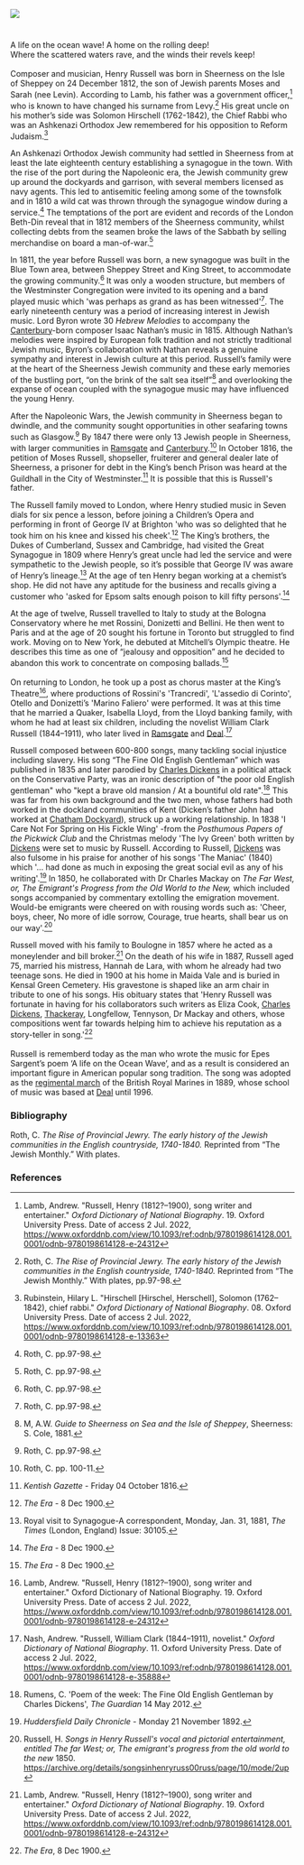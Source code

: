<a href="https://juncture-digital.org"><img src="https://juncture-digital.org/images/ve-button.png"></a>

<param ve-config 
       title="Henry Russell (1812-1900)"
       author="Michelle Crowther"
       banner="/images/banners/19c.jpg"
       layout="vertical">

<param ve-entity eid="Q736439" aliases="Ramsgate">
<param ve-entity eid="Q1011096" aliases="Deal">
<param ve-entity eid="Q1003196" aliases="Sheerness">

#

A life on the ocean wave! A home on the rolling deep!   
Where the scattered waters rave, and the winds their revels keep!   
<br>
Composer and musician, Henry Russell was born in Sheerness on the Isle of Sheppey on 24 December 1812, the son of Jewish parents Moses and Sarah (nee Levin). According to Lamb, his father was a government officer,[^ref1] who is known to have changed his surname from Levy.[^ref2] His great uncle on his mother’s side was Solomon Hirschell (1762-1842), the Chief Rabbi who was an Ashkenazi Orthodox Jew remembered for his opposition to Reform Judaism.[^ref3]
<param ve-image url="https://stor.artstor.org/stor/0d4f592c-8356-414b-b38d-d9187bfd720d" label="George Vertue, The Picturesque Beauties of Great Britain: Kent.  Dock Yard, Sheerness, 1829" attribution="Photo by Astrid Stilma. By permission of Patrick Marrin">

An Ashkenazi Orthodox Jewish community had settled in Sheerness from at least the late eighteenth century establishing a synagogue in the town. With the rise of the port during the Napoleonic era, the Jewish community grew up around the dockyards and garrison, with several members licensed as navy agents. This led to antisemitic feeling among some of the townsfolk and in 1810 a wild cat was thrown through the synagogue window during a service.[^ref4] The temptations of the port are evident and records of the London Beth-Din reveal that in 1812 members of the Sheerness community, whilst collecting debts from the seamen broke the laws of the Sabbath by selling merchandise on board a man-of-war.[^ref5]
<param ve-image url="https://stor.artstor.org/stor/adbf4c0e-1df6-4b2c-80a7-5f71f4215705" label="George Vertue, The Picturesque Beauties of Great Britain: Kent.  Dock Yard, Sheerness, 1829" attribution="Photo by Astrid Stilma. By permission of Patrick Marrin">

In 1811, the year before Russell was born, a new synagogue was built in the Blue Town area, between Sheppey Street and King Street, to accommodate the growing community.[^ref6] It was only a wooden structure, but members of the Westminster Congregation were invited to its opening and a band played music which 'was perhaps as grand as has been witnessed'[^ref7]. The early nineteenth century was a period of increasing interest in Jewish music. Lord Byron wrote 30 _Hebrew Melodies_ to accompany the [Canterbury](/19c/19c-canterbury)-born composer Isaac Nathan’s music in 1815. Although Nathan’s melodies were inspired by European folk tradition and not strictly traditional Jewish music, Byron’s collaboration with Nathan reveals a genuine sympathy and interest in Jewish culture at this period. Russell’s family were at the heart of the Sheerness Jewish community and these early memories of the bustling port, “on the brink of the salt sea itself”[^ref8] and overlooking the expanse of ocean coupled with the synagogue music may have influenced the young Henry. 
<param ve-image url="https://stor.artstor.org/stor/e5edb1c7-9b9f-427e-8057-e5df4793b6d4" label="George Vertue, The Picturesque Beauties of Great Britain: Kent.  Dock Yard, Sheerness, 1829" attribution="Photo by Astrid Stilma. By permission of Patrick Marrin">

After the Napoleonic Wars, the Jewish community in Sheerness began to dwindle, and the community sought opportunities in other seafaring towns such as Glasgow.[^ref9] By 1847 there were only 13 Jewish people in Sheerness, with larger communities in [Ramsgate](/19c/19c-ramsgate) and [Canterbury](/19c/19c-canterbury).[^ref10]   In October 1816, the petition of Moses Russell, shopseller, fruiterer and general dealer late of Sheerness, a prisoner for debt in the King’s bench Prison was heard at the Guildhall in the City of Westminster.[^ref11] It is possible that this is Russell's father.
<param ve-image url="https://upload.wikimedia.org/wikipedia/commons/9/9a/British_Tars%2C_Towing_the_Danish_Fleet_into_Harbour_%28NAPOLEON_158%29.jpeg" label="Towing the Danish Fleet, 1807. Note the sign indicating Sheerness Harbour" attribution="University of Washington Special Collections">

The Russell family moved to London, where Henry studied music in Seven dials for six pence a lesson, before joining a Children’s Opera and performing in front of George IV at Brighton 'who was so delighted that he took him on his knee and kissed his cheek'.[^ref12] The King’s brothers, the Dukes of Cumberland, Sussex and Cambridge, had visited the Great Synagogue in 1809 where Henry’s great uncle had led the service and were sympathetic to the Jewish people, so it’s possible that George IV was aware of Henry’s lineage.[^ref13] At the age of ten Henry began working at a chemist’s shop. He did not have any aptitude for the business and recalls giving a customer who 'asked for Epsom salts enough poison to kill fifty persons'.[^ref14]
<param ve-image url="https://upload.wikimedia.org/wikipedia/commons/1/1c/Charles_Motte_-_Rossini_et_Georges_IV_-_la_soir%C3%A9e_de_Brighton.jpg" label="Gioachino Rossini's meeting with George IV of the United Kingdom at Brighton in 1823" attribution="as depicted in a lithograph by Charles Motte.">

At the age of twelve, Russell travelled to Italy to study at the Bologna Conservatory where he met Rossini, Donizetti and Bellini. He then went to Paris and at the age of 20 sought his fortune in Toronto but struggled to find work. Moving on to New York, he debuted at Mitchell’s Olympic theatre. He describes this time as one of “jealousy and opposition” and he decided to abandon this work to concentrate on composing ballads.[^ref15] 
<br><br>
On returning to London, he took up a post as chorus master at the King’s Theatre[^ref16], where productions of Rossini's 'Trancredi', 'L'assedio di Corinto', Otello  and Donizetti’s 'Marino Faliero' were performed. It was at this time that he married a Quaker, Isabella Lloyd, from the Lloyd banking family, with whom he had at least six children, including the novelist William Clark Russell (1844–1911), who later lived in [Ramsgate](/19c/19c-ramsgate) and [Deal](/seascape/deal).[^ref17]
<param ve-image url="https://upload.wikimedia.org/wikipedia/commons/8/8d/Henry_Russell_LCCN2003655318.jpg" label="Henry Russell" attribution="Popular Graphic Arts, Public domain, via Wikimedia Commons">

Russell composed between 600-800 songs, many tackling social injustice including slavery. His song “The Fine Old English Gentleman”  which was published in 1835 and later parodied by [Charles Dickens](/dickens/dickens-biography) in a political attack on the Conservative Party, was an ironic description of "the poor old English gentleman" who "kept a brave old mansion / At a bountiful old rate".[^ref18] This was far from his own background and the two men, whose fathers had both worked in the dockland communities of Kent (Dicken’s father John had worked at [Chatham Dockyard](/dickens/dickens-chatham/)), struck up a working relationship. In 1838 'I Care Not For Spring on His Fickle Wing' -from the _Posthumous Papers of the Pickwick Club_ and the Christmas melody 'The Ivy Green' both written by [Dickens](/dickens/dickens-biography) were set to music by Russell. According to Russell, [Dickens](/dickens/dickens-biography) was also fulsome in his praise for another of his songs 'The Maniac' (1840) which '… had done as much in exposing the great social evil as any of his writing'.[^ref19] In 1850, he collaborated with Dr Charles Mackay on _The Far West, or, The Emigrant's Progress from the Old World to the New,_ which included songs accompanied by commentary extolling the emigration movement. Would-be emigrants were cheered on with rousing words such as: 'Cheer, boys, cheer, No more of idle sorrow, Courage, true hearts, shall bear us on our way'.[^ref20]
<param ve-image url="https://upload.wikimedia.org/wikipedia/commons/6/69/The_Maniac._%28BM_1922%2C0710.618%29.jpg" label="The Maniac. BM 1922,0710.618" attribution="© The Trustees of the British Museum, Public domain, via Wikimedia Commons" license="CC BY-NC-SA 4.0">

Russell moved with his family to Boulogne in 1857 where he acted as a moneylender and bill broker.[^ref21] On the death of his wife in 1887, Russell aged 75, married his mistress, Hannah de Lara, with whom he already had two teenage sons. He died in 1900 at his home in Maida Vale and is buried in Kensal Green Cemetery. His gravestone is shaped like an arm chair in tribute to one of his songs. His obituary states that 'Henry Russell was fortunate in having for his collaborators such writers as Eliza Cook, [Charles Dickens](/dickens/dickens-biography), [Thackeray](/19c/19c-thackeray-biography), Longfellow, Tennyson, Dr Mackay and others, whose compositions went far towards helping him to achieve his reputation as a story-teller in song.'[^ref22] 
<br><br>
Russell is rememberd today as the man who wrote the music for Epes Sargent’s poem ‘A life on the Ocean Wave’, and as a result is considered an important figure in American popular song tradition. The song was adopted as the [regimental march](https://youtu.be/wgr7RWyDp-E) of the British Royal Marines in 1889, whose school of music was based at [Deal](/seascape/deal) until 1996.
<param ve-image url="https://upload.wikimedia.org/wikipedia/commons/3/33/George_Augustus_Sala_-_A_Life_on_the_Ocean_Wave_-_B1979.12.880_-_Yale_Center_for_British_Art.jpg" label="A life on the Ocean Wave" attribution="Yale Center for British Art, Drawing by George Augustus Sala, CC0, via Wikimedia Commons"> 

### Bibliography

Roth, C. _The Rise of Provincial Jewry. The early history of the Jewish communities in the English countryside, 1740-1840._ Reprinted from “The Jewish Monthly.” With plates.

### References

[^ref1]: Lamb, Andrew. "Russell, Henry (1812?–1900), song writer and entertainer." _Oxford Dictionary of National Biography_.  19. Oxford University Press. Date of access 2 Jul. 2022, <https://www.oxforddnb.com/view/10.1093/ref:odnb/9780198614128.001.0001/odnb-9780198614128-e-24312>   
[^ref2]: Roth, C.  _The Rise of Provincial Jewry. The early history of the Jewish communities in the English countryside, 1740-1840._ Reprinted from “The Jewish Monthly.” With plates, pp.97-98.
[^ref3]: Rubinstein, Hilary L. "Hirschell [Hirschel, Herschell], Solomon (1762–1842), chief rabbi." _Oxford Dictionary of National Biography_.  08. Oxford University Press. Date of access 2 Jul. 2022, <https://www.oxforddnb.com/view/10.1093/ref:odnb/9780198614128.001.0001/odnb-9780198614128-e-13363>   
[^ref4]: Roth, C. pp.97-98.    
[^ref5]: Roth, C. pp.97-98.    
[^ref6]: Roth, C. pp.97-98.   
[^ref7]: Roth, C. pp.97-98.   
[^ref8]: M, A.W. _Guide to Sheerness on Sea and the Isle of Sheppey_, Sheerness: S. Cole, 1881.
[^ref9]: Roth, C. pp.97-98.   
[^ref10]: Roth, C. pp. 100-11.   
[^ref11]: _Kentish Gazette_ - Friday 04 October 1816.   
[^ref12]: _The Era_ - 8 Dec 1900.   
[^ref13]: Royal visit to Synagogue-A correspondent, Monday,  Jan. 31, 1881, _The Times_ (London, England) Issue: 30105.   
[^ref14]: _The Era_ - 8 Dec 1900. 
[^ref15]: _The Era_ - 8 Dec 1900.
[^ref16]: Lamb, Andrew. "Russell, Henry (1812?–1900), song writer and entertainer." Oxford Dictionary of National Biography.  19. Oxford University Press. Date of access 2 Jul. 2022, <https://www.oxforddnb.com/view/10.1093/ref:odnb/9780198614128.001.0001/odnb-9780198614128-e-24312>    
[^ref17]: Nash, Andrew. "Russell, William Clark (1844–1911), novelist." _Oxford Dictionary of National Biography_.  11. Oxford University Press. Date of access 2 Jul. 2022, <https://www.oxforddnb.com/view/10.1093/ref:odnb/9780198614128.001.0001/odnb-9780198614128-e-35888>   
[^ref18]: Rumens, C. 'Poem of the week: The Fine Old English Gentleman by Charles Dickens', _The Guardian_ 14 May 2012.   
[^ref19]: _Huddersfield Daily Chronicle_ - Monday 21 November 1892.   
[^ref20]: Russell, H. _Songs in Henry Russell's vocal and pictorial entertainment, entitled The far West; or, The emigrant's progress from the old world to the new_ 1850. https://archive.org/details/songsinhenryruss00russ/page/10/mode/2up    
[^ref21]: Lamb, Andrew. "Russell, Henry (1812?–1900), song writer and entertainer." _Oxford Dictionary of National Biography_.  19. Oxford University Press. Date of access 2 Jul. 2022, <https://www.oxforddnb.com/view/10.1093/ref:odnb/9780198614128.001.0001/odnb-9780198614128-e-24312>    
[^ref22]: _The Era_, 8 Dec 1900.
